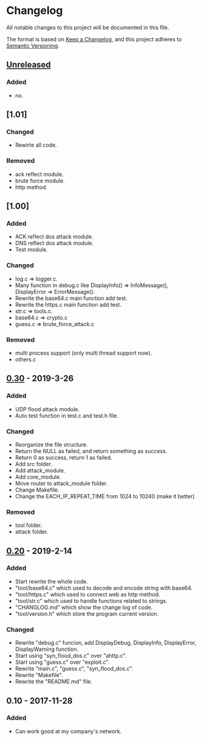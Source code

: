 # Changelog

All notable changes to this project will be documented in this file.

The format is based on [Keep a Changelog](https://keepachangelog.com/en/1.0.0/),
and this project adheres to [Semantic Versioning](https://semver.org/spec/v2.0.0.html).

## [Unreleased]

### Added

- no.

## [1.01]

### Changed

-  Rewirte all code.

### Removed

- ack reflect module.
- brute force module.
- http method.

## [1.00]

### Added

- ACK reflect dos attack module.
- DNS reflect dos attack module.
- Test module.

### Changed

- log.c => logger.c.
- Many function in debug.c like DisplayInfo() => InfoMessage(), DisplayError => ErrorMessage().
- Rewrite the base64.c main function add test.
- Rewrite the https.c main function add test.
- str.c => tools.c.
- base64.c => crypto.c
- guess.c => brute_force_attack.c

### Removed

- multi process support (only multi thread support now).
- others.c


## [0.30] - 2019-3-26

### Added

- UDP flood attack module.
- Auto test function in test.c and test.h file.

### Changed

- Reorganize the file structure.
- Return the NULL as failed, and return something as success.
- Return 0 as success, return 1 as failed.
- Add src folder.
- Add attack_module.
- Add core_module.
- Move router to attack_module folder.
- Change Makefile.
- Change the EACH_IP_REPEAT_TIME from 1024 to 10240 (make it better)

### Removed

- tool folder.
- attack folder.

## [0.20] - 2019-2-14

### Added

- Start rewrite the whole code.
- "tool/base64.c" which used to decode and encode string with base64.
- "tool/https.c" which used to connect web as http method.
- "tool/str.c" which used to handle functions related to strings.
- "CHANGLOG.md" which show the change log of code.
- "tool/version.h" which store the program current version.

### Changed

- Rewrite "debug.c" funcion, add DisplayDebug, DisplayInfo, DisplayError, DisplayWarning function.
- Start using "syn_flood_dos.c" over "ahttp.c".
- Start using "guess.c" over "exploit.c".
- Rewrite "main.c", "guess.c", "syn_flood_dos.c".
- Rewrite "Makefile".
- Rewrite the "README.md" file.


## 0.10 - 2017-11-28

### Added

- Can work good at my company's network.

[Unreleased]: https://github.com/rikonaka/Dos-Tool/compare/v0.30...HEAD
[0.30]: https://github.com/rikonaka/Dos-Tool/compare/v0.20...v0.30
[0.20]: https://github.com/rikonaka/Dos-Tool/compare/v0.10...v0.20

